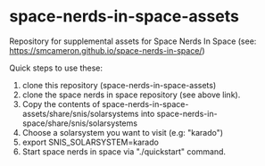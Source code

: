 # space-nerds-in-space-assets 
Repository for supplemental assets for Space Nerds In Space (see: https://smcameron.github.io/space-nerds-in-space/)

Quick steps to use these:

1. clone this repository (space-nerds-in-space-assets)
2. clone the space nerds in space repository (see above link).
3. Copy the contents of space-nerds-in-space-assets/share/snis/solarsystems into
   space-nerds-in-space/share/snis/solarsystems
4. Choose a solarsystem you want to visit (e.g: "karado")
5. export SNIS_SOLARSYSTEM=karado
6. Start space nerds in space via "./quickstart" command.

